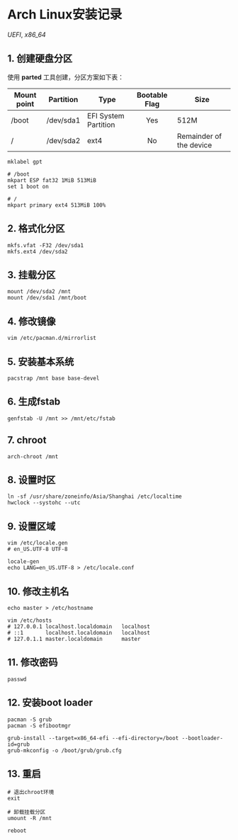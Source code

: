# Arch Linux安装记录

*UEFI*, *x86_64*

## 1. 创建硬盘分区  

  使用 **parted** 工具创建，分区方案如下表：

| Mount point | Partition | Type | Bootable Flag | Size |  
| - | - | - | :-: | - |  
| /boot | /dev/sda1 | EFI System Partition | Yes | 512M |
| / | /dev/sda2 | ext4 | No | Remainder of the device |


    mklabel gpt
    
    # /boot
    mkpart ESP fat32 1MiB 513MiB
    set 1 boot on

    # /
    mkpart primary ext4 513MiB 100%


## 2. 格式化分区

    mkfs.vfat -F32 /dev/sda1
    mkfs.ext4 /dev/sda2


## 3. 挂载分区

    mount /dev/sda2 /mnt
    mount /dev/sda1 /mnt/boot


## 4. 修改镜像

    vim /etc/pacman.d/mirrorlist


## 5. 安装基本系统

    pacstrap /mnt base base-devel


## 6. 生成fstab

    genfstab -U /mnt >> /mnt/etc/fstab


## 7. chroot

    arch-chroot /mnt


## 8. 设置时区

    ln -sf /usr/share/zoneinfo/Asia/Shanghai /etc/localtime
    hwclock --systohc --utc


## 9. 设置区域

    vim /etc/locale.gen
    # en_US.UTF-8 UTF-8

    locale-gen
    echo LANG=en_US.UTF-8 > /etc/locale.conf


## 10. 修改主机名

    echo master > /etc/hostname

    vim /etc/hosts
    # 127.0.0.1 localhost.localdomain	localhost
    # ::1       localhost.localdomain	localhost
    # 127.0.1.1 master.localdomain      master


## 11. 修改密码

    passwd


## 12. 安装boot loader

    pacman -S grub
    pacman -S efibootmgr

    grub-install --target=x86_64-efi --efi-directory=/boot --bootloader-id=grub
    grub-mkconfig -o /boot/grub/grub.cfg


## 13. 重启

    # 退出chroot环境
    exit

    # 卸载挂载分区
    umount -R /mnt
    
    reboot
